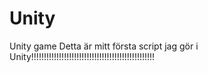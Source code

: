 # Unity
Unity game
Detta är mitt första script jag gör i Unity!!!!!!!!!!!!!!!!!!!!!!!!!!!!!!!!!!!!!!!!!!!!!!!!!
